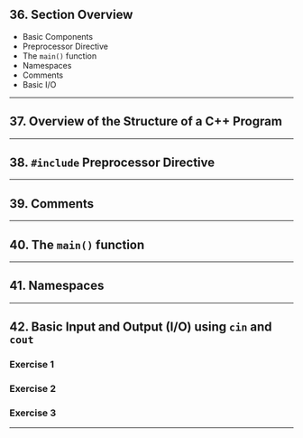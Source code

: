 ## 36. Section Overview

* Basic Components
* Preprocessor Directive
* The `main()` function
* Namespaces
* Comments
* Basic I/O

***

## 37. Overview of the Structure of a C++ Program

***

## 38. `#include` Preprocessor Directive 

***

## 39. Comments

***

## 40. The `main()` function

***

## 41. Namespaces

***

## 42. Basic Input and Output (I/O) using `cin` and `cout`

### Exercise 1

### Exercise 2

### Exercise 3

***
